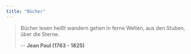 ```yaml
---
title: "Bücher"
---
```

> Bücher lesen heißt wandern gehen in ferne Welten, aus den Stuben, über die 
> Sterne.
> 
> -- **Jean Paul (1763 - 1825)**